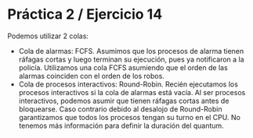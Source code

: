 # Práctica 2 / Ejercicio 14

Podemos utilizar 2 colas:

- Cola de alarmas: FCFS. Asumimos que los procesos de alarma tienen ráfagas cortas y luego terminan su ejecución, pues ya notificaron a la policía. Utilizamos una cola FCFS asumiendo que el orden de las alarmas coinciden con el orden de los robos.
- Cola de procesos interactivos: Round-Robin. Recién ejecutamos los procesos interactivos si la cola de alarmas está vacía. Al ser procesos interactivos, podemos asumir que tienen ráfagas cortas antes de bloquearse. Caso contrario debido al desalojo de Round-Robin garantizamos que todos los procesos tengan su turno en el CPU. No tenemos más información para definir la duración del quantum.
